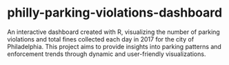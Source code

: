 # philly-parking-violations-dashboard
An interactive dashboard created with R, visualizing the number of parking violations and total fines collected each day in 2017 for the city of Philadelphia. This project aims to provide insights into parking patterns and enforcement trends through dynamic and user-friendly visualizations.

